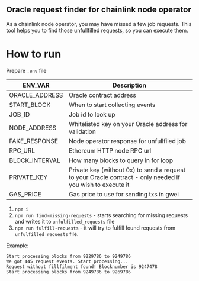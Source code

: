 ## Oracle request finder for chainlink node operator
As a chainlink node operator, you may have missed a few job requests. This tool helps you to find those unfullfilled requests, so you can execute them.

# How to run
Prepare `.env` file

| ENV_VAR | Description |
| --- | --- |
| ORACLE_ADDRESS | Oracle contract address |
| START_BLOCK | When to start collecting events |
| JOB_ID | Job id to look up |
| NODE_ADDRESS | Whitelisted key on your Oracle address for validation |
| FAKE_RESPONSE | Node operator response for unfullfiled job |
| RPC_URL | Ethereum HTTP node RPC url |
| BLOCK_INTERVAL | How many blocks to query in for loop |
| PRIVATE_KEY | Private key (without 0x) to send a request to your Oracle contract - only needed if you wish to execute it |
| GAS_PRICE | Gas price to use for sending txs in gwei |

1. `npm i`
2. `npm run find-missing-requests` - starts searching for missing requests and writes it to `unfulfilled_requests` file
3. `npm run fulfill-requests` - it will try to fulfill found requests from `unfulfilled_requests` file.


Example:
```
Start processing blocks from 9229786 to 9249786
We got 445 request events. Start processing...
Request without fillfilment found! Blocknumber is 9247478
Start processing blocks from 9249786 to 9269786
```
